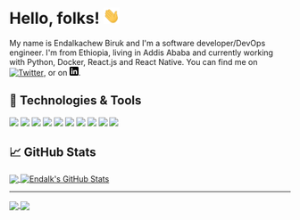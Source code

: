 
# Hello, folks! <img src="https://raw.githubusercontent.com/endalk200/endalk200/master/wave.gif" width="30px">

My name is Endalkachew Biruk and I'm a software developer/DevOps engineer. I'm from Ethiopia, living in Addis Ababa and currently working with Python, Docker, React.js and React Native. You can find me on [![Twitter][1.2]][1],  or on [![LinkedIn][3.2]][3].

## 🔧 Technologies & Tools
![](https://img.shields.io/badge/OS-Linux-informational?style=flat&logo=linux&logoColor=white&color=2bbc8a)
![](https://img.shields.io/badge/Editor-IntelliJ_IDEA-informational?style=flat&logo=intellij-idea&logoColor=white&color=2bbc8a)
![](https://img.shields.io/badge/Code-Python-informational?style=flat&logo=python&logoColor=white&color=2bbc8a)
![](https://img.shields.io/badge/Code-JavaScript-informational?style=flat&logo=javascript&logoColor=white&color=2bbc8a)
![](https://img.shields.io/badge/Code-Make-informational?style=flat&logo=cmake&logoColor=white&color=2bbc8a)
![](https://img.shields.io/badge/Shell-Bash-informational?style=flat&logo=gnu-bash&logoColor=white&color=2bbc8a)
![](https://img.shields.io/badge/Tools-PostgreSQL-informational?style=flat&logo=postgresql&logoColor=white&color=2bbc8a)
![](https://img.shields.io/badge/Tools-Docker-informational?style=flat&logo=docker&logoColor=white&color=2bbc8a)
![](https://img.shields.io/badge/Tools-Kubernetes-informational?style=flat&logo=kubernetes&logoColor=white&color=2bbc8a)
![](https://img.shields.io/badge/Cloud-Digital_Ocean-informational?style=flat&logo=digitalocean&logoColor=white&color=2bbc8a)

## &#x1f4c8; GitHub Stats

<a href="https://github.com/endalk200/endalk200">
  <img align="center" src="https://github-readme-stats.vercel.app/api/top-langs/?username=endalk200&hide=HTML,SCSS,CSS&itle_color=ffffff&text_color=c9cacc&icon_color=2bbc8a&bg_color=1d1f21" />
</a>
<a href="https://github.com/endalk200/endalk200">
  <img align="center" src="https://github-readme-stats.vercel.app/api?username=endalk200&show_icons=true&line_height=27&count_private=true&title_color=ffffff&text_color=c9cacc&icon_color=2bbc8a&bg_color=1d1f21" alt="Endalk's GitHub Stats" />
</a>

<!-- links to social media icons -->

<!-- icons with padding -->

[1.1]: http://i.imgur.com/tXSoThF.png (twitter icon with padding)
[2.1]: http://i.imgur.com/0o48UoR.png (github icon with padding)

<!-- icons without padding -->

[1.2]: http://i.imgur.com/wWzX9uB.png (twitter icon without padding)
[2.2]: http://i.imgur.com/9I6NRUm.png (github icon without padding)
[3.2]: https://raw.githubusercontent.com/endalk200/endalk200/master/linkedin-3-16.png (LinkedIn icon without padding)

<hr/>

<a href="https://github.com/endalk200/COVID-19-Tracker">
  <img align="center" src="https://github-readme-stats.vercel.app/api/pin/?username=endalk200&repo=COVID-19-Tracker&title_color=ffffff&text_color=c9cacc&icon_color=2bbc8a&bg_color=1d1f21" />
</a>   

<a href="https://github.com/endalk200/document-scanner">
  <img align="center" src="https://github-readme-stats.vercel.app/api/pin/?username=endalk200&repo=document-scanner&title_color=ffffff&text_color=c9cacc&icon_color=2bbc8a&bg_color=1d1f21" />
</a>   

<!-- links to your social media accounts -->

[1]: https://twitter.com/endalk200
[2]: https://github.com/endalk200
[3]: https://www.linkedin.com/in/endalkachew-biruk-0365231b3/


<!-- Resources -->
<!-- Icons: https://simpleicons.org/ -->
<!-- GitHub Stats: https://github.com/anuraghazra/github-readme-stats -->
<!-- Emojis: https://emojipedia.org/emoji/ -->
<!-- HTML Emojis: https://www.fileformat.info/index.htm -->
<!-- Shields: https://shields.io/ -->
<!-- Awesome GitHub Profile README: https://github.com/abhisheknaiidu/awesome-github-profile-readme -->
